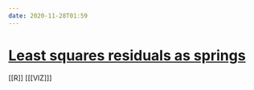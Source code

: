 ```yaml
---
date: 2020-11-28T01:59
---
```


# [Least squares residuals as springs](https://joshualoftus.com/post/2020-11-23-least-squares-as-springs/least-squares-as-springs/)

[[R]]
[[[VIZ]]]